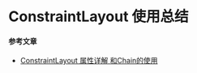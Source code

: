 ConstraintLayout 使用总结
=====================



#### 参考文章

- [ConstraintLayout 属性详解 和Chain的使用](https://blog.csdn.net/zxt0601/article/details/72683379)
